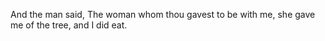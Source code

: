 And the man said, The woman whom thou gavest to be with me, she gave me of the tree, and I did eat.
